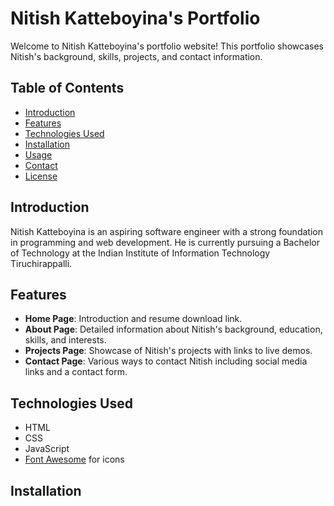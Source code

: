 # Nitish Katteboyina's Portfolio

Welcome to Nitish Katteboyina's portfolio website! This portfolio showcases Nitish's background, skills, projects, and contact information.

## Table of Contents

- [Introduction](#introduction)
- [Features](#features)
- [Technologies Used](#technologies-used)
- [Installation](#installation)
- [Usage](#usage)
- [Contact](#contact)
- [License](#license)

## Introduction

Nitish Katteboyina is an aspiring software engineer with a strong foundation in programming and web development. He is currently pursuing a Bachelor of Technology at the Indian Institute of Information Technology Tiruchirappalli.

## Features

- **Home Page**: Introduction and resume download link.
- **About Page**: Detailed information about Nitish's background, education, skills, and interests.
- **Projects Page**: Showcase of Nitish's projects with links to live demos.
- **Contact Page**: Various ways to contact Nitish including social media links and a contact form.

## Technologies Used

- HTML
- CSS
- JavaScript
- [Font Awesome](https://fontawesome.com/) for icons

## Installation
